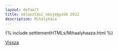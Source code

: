 ```yaml
---
layout: default
title: Választási névjegyzék 2022
description: Mihályháza
---
```


{% include settlementHTMLs/Mihaalyhaaza.html %}

[Vissza](./)